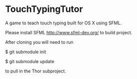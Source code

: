 TouchTypingTutor
================

A game to teach touch typing built for OS X using SFML.

Please install SFML http://www.sfml-dev.org/ to build project.

After cloning you will need to run 

$ git submodule init

$ git submodule update

to pull in the Thor subproject.

